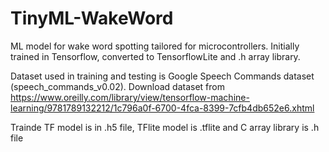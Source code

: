 # TinyML-WakeWord
ML model for wake word spotting tailored for microcontrollers. Initially trained in Tensorflow, converted to TensorflowLite and .h array library. 

Dataset used in training and testing is Google Speech Commands dataset (speech_commands_v0.02). 
Download dataset from https://www.oreilly.com/library/view/tensorflow-machine-learning/9781789132212/1c796a0f-6700-4fca-8399-7cfb4db652e6.xhtml 

Trainde TF model is in .h5 file, TFlite model is .tflite and C array library is .h file
